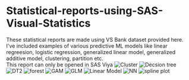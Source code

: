 # Statistical-reports-using-SAS-Visual-Statistics
These statistical reports are made using VS Bank dataset provided here.</br >
I've included examples of various predictive ML models like linear regreesion, logistic regression, generalized linear model, generalized additive model, clustering, partition etc.</br >
This report can only be opened in SAS Viya
![Cluster](https://user-images.githubusercontent.com/67821036/126404299-240860f1-d3f0-4bd0-bfe4-eff26073c1e6.PNG)
![Decsion tree](https://user-images.githubusercontent.com/67821036/126404337-a7b4edc1-644e-4ff5-8bfc-4904e0fccb6e.PNG)
![DT2](https://user-images.githubusercontent.com/67821036/126404347-16495687-33ec-4a63-9d75-ee9044ca7d77.PNG)
![forest](https://user-images.githubusercontent.com/67821036/126404356-c8aa2114-26b7-439f-91ab-89ed5d5dbfd3.PNG)
![GAM](https://user-images.githubusercontent.com/67821036/126404368-4dd86f6c-c81f-4260-9f99-8487f8e4137e.PNG)
![GLM](https://user-images.githubusercontent.com/67821036/126404374-03bdfc7a-0710-422a-a197-d12845c31774.PNG)
![Linear Model](https://user-images.githubusercontent.com/67821036/126404378-0eeb7cc8-fa48-4136-982c-4206ece293dc.PNG)
![NN](https://user-images.githubusercontent.com/67821036/126404393-cd345708-cb9d-46ae-9650-aff4525bddf7.PNG)
![spline plot](https://user-images.githubusercontent.com/67821036/126404408-54fb986b-cca6-434e-8016-85e1618de5e0.PNG)
